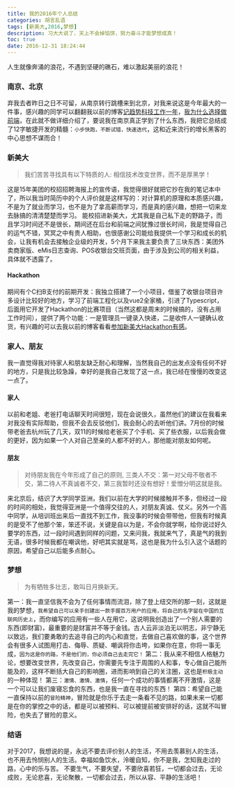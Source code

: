 ```yaml
---
title: 我的2016年个人总结
categories: 胡言乱语
tags: [新美大,2016,梦想]
description: 习大大说了，天上不会掉馅饼，努力奋斗才能梦想成真！
toc: true
date: 2016-12-31 18:24:44
---
```

人生就像奔涌的浪花，不遇到坚硬的礁石，难以激起美丽的浪花！
<!--more-->
### 南京、北京
弃我去者昨日之日不可留，从南京转行跳槽来到北京，对我来说这是今年最大的一件事，感兴趣的同学可以翻翻我以前的博客[记趋势科技工作一年](http://www.brucezhou.com/2016/07/12/%E8%AE%B0%E8%B6%8B%E5%8A%BF%E7%A7%91%E6%8A%80%E5%B7%A5%E4%BD%9C%E4%B8%80%E5%B9%B4/)，[我为什么选择做前端](http://www.brucezhou.com/2016/05/19/%E6%88%91%E4%B8%BA%E4%BB%80%E4%B9%88%E9%80%89%E6%8B%A9%E5%81%9A%E5%89%8D%E7%AB%AF/)，在此就不做详细介绍了，要说我在南京真正学到了什么东西，我把它总结成了12字敏捷开发的精髓：`小步快跑，不断试错，快速迭代`，这和近来流行的增长黑客的中心思想不谋而合！
### 新美大
> 我们苦苦寻找具有以下特质的人: 相信技术改变世界，而不是厚黑学！

这是15年美团的校招招聘海报上的宣传语，我觉得很好就把它抄在我的笔记本中了，所以我当时简历中的个人评价就是这样写的：对计算机的原理和本质感兴趣，不是为了就业而学习，也不是为了拿高薪而学习，而是真的感兴趣，想把一切来龙去脉搞的清清楚楚而学习。
能校招进新美大，尤其我是自己私下走的野路子，而且学习时间还不是很长，期间还在后台和前端之间犹豫过很长时间，我是觉得自己的运气不错，冥冥之中有贵人相助，也很感谢公司能给我提供一个学习和成长的机会，让我有机会去接触企业级的开发，5个月下来我主要负责了三块东西：美团外卖商家版、eMis日志查询、POS收银台交班页面，由于涉及到公司的相关利益，具体就不透露了。
#### Hackathon
期间有个C扫B支付的前期开发：我独立搭建了一个小项目，借鉴了收银台项目许多设计比较好的地方，学习了前端工程化以及vue2全家桶，引进了Typescript，后面用它开发了Hackathon的比赛项目（当然这都是周末的时候搞的，没有占用工作时间），提供了两个功能：一是管理员一键录入快递，二是收件人一键确认收货，有兴趣的可以去我以前的博客看看[参加新美大Hackathon有感](http://www.brucezhou.com/2016/12/17/%E5%8F%82%E5%8A%A0%E6%96%B0%E7%BE%8E%E5%A4%A7Hackathon%E6%9C%89%E6%84%9F/)。

### 家人、朋友
我一直觉得我对待家人和朋友缺乏耐心和理解，当然我自己的出发点没有任何不好的地方，只是我比较急躁，幸好的是我自己发现了这一点，我已经在慢慢的改变这一点了。
#### 家人
以前和老姐、老爸打电话聊天时间很短，现在会说很久，虽然他们的建议在我看来对我没有实际帮助，但我不会去反驳他们，我会耐心的去听他们讲。7月份的时候带老爸去杭州玩了几天，双11的时候给老爸买了个手机、买了些衣服，以后我会做的更好，因为如果一个人对自己至亲的人都不好的人，那他能对朋友如何呢。
#### 朋友
> 对待朋友我在今年形成了自己的原则, 三类人不交：第一对父母不敬者不交，第二待人不真诚者不交，第三我暂时还没有想好！爱憎分明这就是我。

来北京后，结识了大学同学亚洲，我们以前在大学的时候接触并不多，但经过一段的时间的相处，我觉得亚洲是一个值得交往的人，对朋友真诚、仗义。另外一个高中同学，从培训班出来后一直找不到工作，我没事的时候会带带他，但我有时候真的是受不了他那个笨，笨还不说，关键是自以为是，不会你就学啊，给你说过好久要学的东西，过一段时间遇到同样的问题，又来问我，我就来气了，真是气的我到无语，很多时候我都在嘲讽他，好吧其实就是骂，这也是我为什么引入这个话题的原因，希望自己以后能多点耐心。

### 梦想
> 为有牺牲多壮志，敢叫日月换新天。

第一：我一直坚信我不会为了任何事情而流泪，除了登上纽交所的那一刻，这就是我的梦想，`我希望自己可以亲手创建出一款手握百万用户的应用，将自己的名字留在中国的互联网历史上`，而你编写的应用有一些人在用它，这说明我创造出了一个别人需要的东西(即财富)，最重要的是财富并不等于金钱。古人云非淡泊无以明志，非宁静无以致远，我们要勇敢的去追寻自己的内心和直觉，去做自己喜欢做的事，这个世界会有很多人试图用打击、侮辱、质疑、嘲讽将你击垮，如果你在意，你将一事无成，`因为这是你的路，不是他们的，你必须自己去走完它！`
第二：我从来不相信人格魅力论，想要改变世界，先改变自己，你需要先专注于周围的人和事，专心做自己能所能及的，这样不断括大自己的影响圈，进而影响到自己的关注圈，这也是`积极主动`的一种体现！
第三：`激情、激情、激情`，任何一个成功的事情都离不开激情，这是一个可以让我们废寝忘食的东西，也是我一直在寻找的东西！
第四：希望自己能一直保持以前的`冒险精神`，冒险就是你乐于去走一条看不见的路，如果未来一切都是在你的掌控之中的话，都是可以被预料、可以被提前被安排好的话，这就不叫冒险，也失去了冒险的意义。

### 结语
对于2017，我想说的是，永远不要去评价别人的生活，不用去羡慕别人的生活，也不用去怜悯别人的生活。幸福如鱼饮水，泠暖自知，你不是我，怎知我走过的路，心中的乐与苦。
不要生气，不要失望，不要欣喜若狂，一切都会过去，无论成败，无论悲喜，无论聚散，一切都会过去，所以从容、平静的生活吧！

